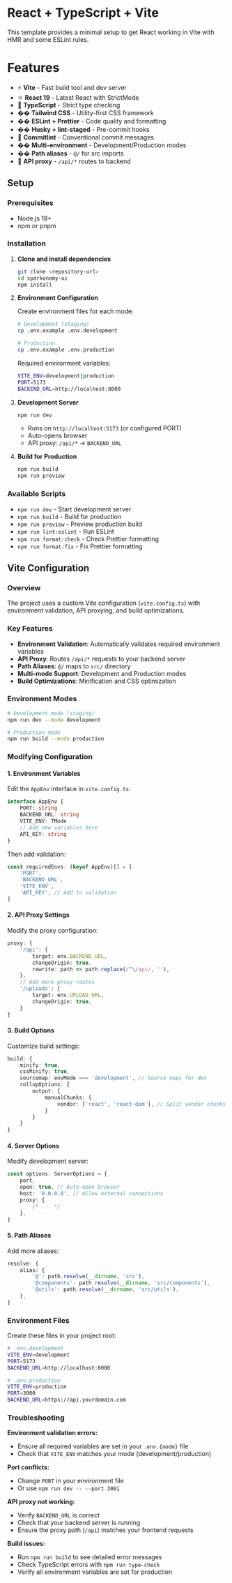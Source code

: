 # React + TypeScript + Vite

This template provides a minimal setup to get React working in Vite with HMR and some ESLint rules.

# Features

- ⚡ **Vite** - Fast build tool and dev server
- ⚛️ **React 19** - Latest React with StrictMode
- 🔷 **TypeScript** - Strict type checking
- �� **Tailwind CSS** - Utility-first CSS framework
- �� **ESLint + Prettier** - Code quality and formatting
- �� **Husky + lint-staged** - Pre-commit hooks
- 📝 **Commitlint** - Conventional commit messages
- �� **Multi-environment** - Development/Production modes
- �� **Path aliases** - `@/` for src imports
- 🔄 **API proxy** - `/api/*` routes to backend

## Setup

### Prerequisites

- Node.js 18+
- npm or pnpm

### Installation

1. **Clone and install dependencies**

    ```bash
    git clone <repository-url>
    cd sparkonomy-ui
    npm install
    ```

2. **Environment Configuration**

    Create environment files for each mode:

    ```bash
    # Development (staging)
    cp .env.example .env.development

    # Production
    cp .env.example .env.production
    ```

    Required environment variables:

    ```bash
    VITE_ENV=development|production
    PORT=5173
    BACKEND_URL=http://localhost:8000
    ```

3. **Development Server**

    ```bash
    npm run dev
    ```

    - Runs on `http://localhost:5173` (or configured PORT)
    - Auto-opens browser
    - API proxy: `/api/*` → `BACKEND_URL`

4. **Build for Production**
    ```bash
    npm run build
    npm run preview
    ```

### Available Scripts

- `npm run dev` - Start development server
- `npm run build` - Build for production
- `npm run preview` - Preview production build
- `npm run lint:eslint` - Run ESLint
- `npm run format:check` - Check Prettier formatting
- `npm run format:fix` - Fix Prettier formatting

## Vite Configuration

### Overview

The project uses a custom Vite configuration (`vite.config.ts`) with environment validation, API proxying, and build optimizations.

### Key Features

- **Environment Validation**: Automatically validates required environment variables
- **API Proxy**: Routes `/api/*` requests to your backend server
- **Path Aliases**: `@/` maps to `src/` directory
- **Multi-mode Support**: Development and Production modes
- **Build Optimizations**: Minification and CSS optimization

### Environment Modes

```bash
# Development mode (staging)
npm run dev --mode development

# Production mode
npm run build --mode production
```

### Modifying Configuration

#### 1. **Environment Variables**

Edit the `AppEnv` interface in `vite.config.ts`:

```typescript
interface AppEnv {
    PORT: string
    BACKEND_URL: string
    VITE_ENV: TMode
    // Add new variables here
    API_KEY: string
}
```

Then add validation:

```typescript
const requiredEnvs: (keyof AppEnv)[] = [
    'PORT',
    'BACKEND_URL',
    'VITE_ENV',
    'API_KEY', // Add to validation
]
```

#### 2. **API Proxy Settings**

Modify the proxy configuration:

```typescript
proxy: {
    '/api': {
        target: env.BACKEND_URL,
        changeOrigin: true,
        rewrite: path => path.replace(/^\/api/, ''),
    },
    // Add more proxy routes
    '/uploads': {
        target: env.UPLOAD_URL,
        changeOrigin: true,
    }
}
```

#### 3. **Build Options**

Customize build settings:

```typescript
build: {
    minify: true,
    cssMinify: true,
    sourcemap: envMode === 'development', // Source maps for dev
    rollupOptions: {
        output: {
            manualChunks: {
                vendor: ['react', 'react-dom'], // Split vendor chunks
            }
        }
    }
}
```

#### 4. **Server Options**

Modify development server:

```typescript
const options: ServerOptions = {
    port,
    open: true, // Auto-open browser
    host: '0.0.0.0', // Allow external connections
    proxy: {
        /* ... */
    },
}
```

#### 5. **Path Aliases**

Add more aliases:

```typescript
resolve: {
    alias: {
        '@': path.resolve(__dirname, 'src'),
        '@components': path.resolve(__dirname, 'src/components'),
        '@utils': path.resolve(__dirname, 'src/utils'),
    },
}
```

### Environment Files

Create these files in your project root:

```bash
# .env.development
VITE_ENV=development
PORT=5173
BACKEND_URL=http://localhost:8000

# .env.production
VITE_ENV=production
PORT=3000
BACKEND_URL=https://api.yourdomain.com
```

### Troubleshooting

**Environment validation errors:**

- Ensure all required variables are set in your `.env.{mode}` file
- Check that `VITE_ENV` matches your mode (development/production)

**Port conflicts:**

- Change `PORT` in your environment file
- Or use `npm run dev -- --port 3001`

**API proxy not working:**

- Verify `BACKEND_URL` is correct
- Check that your backend server is running
- Ensure the proxy path (`/api`) matches your frontend requests

**Build issues:**

- Run `npm run build` to see detailed error messages
- Check TypeScript errors with `npm run type-check`
- Verify all environment variables are set for production
